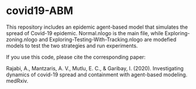 # covid19-ABM

This repository includes an epidemic agent-based model that simulates the spread of Covid-19 epidemic. Normal.nlogo is the main file, while Exploring-zoning.nlogo and Exploring-Testing-With-Tracking.nlogo are modefied models to test the two strategies and run experiments. 

If you use this code, please cite the corresponding paper:

Rajabi, A., Mantzaris, A. V., Mutlu, E. C., & Garibay, I. (2020). Investigating dynamics of covid-19 spread and containment with agent-based modeling. medRxiv.

